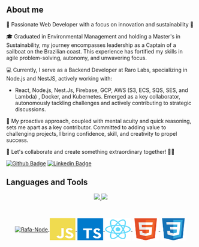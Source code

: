 ## About me

🚀 Passionate Web Developer with a focus on innovation and sustainability 🌱

🎓 Graduated in Environmental Management and holding a Master's in Sustainability, my  journey encompasses leadership as a Captain of a sailboat on the Brazilian coast. This experience has fortified my skills in agile problem-solving, autonomy, and unwavering focus.

💻 Currently, I serve as a Backend Developer at Raro Labs, specializing in Node.js and NestJS, actively working with:

   -  React, Node.js, Nest.Js, Firebase, GCP, AWS (S3, ECS, SQS, SES, and Lambda) , Docker, and Kubernetes. Emerged as a key collaborator, autonomously tackling challenges and actively contributing to strategic discussions.

🚀 My proactive approach, coupled with mental acuity and quick reasoning, sets me apart as a key contributor. Committed to adding value to challenging projects, I bring confidence, skill, and creativity to propel success.

💬 Let's collaborate and create something extraordinary together! 🚀✨

[![Github Badge](https://img.shields.io/badge/-Github-000?style=flat-square&logo=Github&logoColor=white&link=https://github.com/Rafa-gre)](https://github.com/Rafa-gre)
[![Linkedin Badge](https://img.shields.io/badge/-LinkedIn-blue?style=flat-square&logo=Linkedin&logoColor=white&link=https://www.linkedin.com/in/rafael-gregorini/)](https://www.linkedin.com/in/rafael-gregorini/)

## Languages and Tools


<div align="center">
  <a href="https://github.com/rafa-gre">
  <img height="180em" src="https://github-readme-stats-sigma-five.vercel.app/api?username=rafa-gre&show_icons=true&theme=dark&include_all_commits=true&count_private=true"/>
  <img height="180em" src="https://github-readme-stats-sigma-five.vercel.app/api/top-langs/?username=rafa-gre&layout=compact&langs_count=7&theme=dark"/>
</div>

##
  
<div align="center" style="display: inline_block"><br>
  <img align="center" alt="Rafa-Node" height="60" width="70" src="https://cdn.jsdelivr.net/gh/devicons/devicon/icons/nodejs/nodejs-original.svg" />
  <img align="center" alt="Rafa-Js" height="60" width="70" src="https://raw.githubusercontent.com/devicons/devicon/master/icons/javascript/javascript-plain.svg">
  <img align="center" alt="Rafa-Ts" height="60" width="70" src="https://raw.githubusercontent.com/devicons/devicon/master/icons/typescript/typescript-plain.svg">
  <img align="center" alt="Rafa-React" height="60" width="70" src="https://raw.githubusercontent.com/devicons/devicon/master/icons/react/react-original.svg">
  <img align="center" alt="Rafa-HTML" height="60" width="70" src="https://raw.githubusercontent.com/devicons/devicon/master/icons/html5/html5-original.svg">
  <img align="center" alt="Rafa-CSS" height="60" width="70" src="https://raw.githubusercontent.com/devicons/devicon/master/icons/css3/css3-original.svg">
</div>

##  

